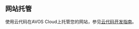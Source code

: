 
## 网站托管

使用云代码在AVOS Cloud上托管您的网站，参见[云代码开发指南](https://cn.avoscloud.com/docs/cloud_code_guide.html)。
